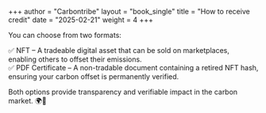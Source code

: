 +++
author = "Carbontribe"
layout = "book_single"
title = "How to receive credit"
date = "2025-02-21"
weight = 4
+++

You can choose from two formats:  

✅ NFT – A tradeable digital asset that can be sold on marketplaces, enabling others to offset their emissions.  
✅ PDF Certificate – A non-tradable document containing a retired NFT hash, ensuring your carbon offset is permanently verified.  

Both options provide transparency and verifiable impact in the carbon market. 🌍🚀  
